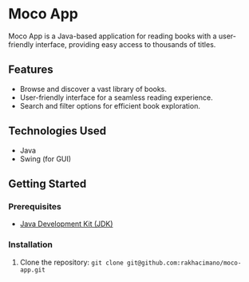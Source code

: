 # Moco App

Moco App is a Java-based application for reading books with a user-friendly interface, providing easy access to thousands of titles.

## Features

- Browse and discover a vast library of books.
- User-friendly interface for a seamless reading experience.
- Search and filter options for efficient book exploration.

## Technologies Used

- Java
- Swing (for GUI)

## Getting Started

### Prerequisites

- [Java Development Kit (JDK)](https://www.oracle.com/java/technologies/javase-downloads.html)

### Installation

1. Clone the repository: `git clone git@github.com:rakhacimano/moco-app.git`